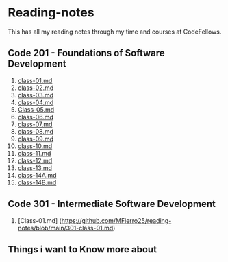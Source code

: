 # Reading-notes
This has all my reading notes through my time and courses at CodeFellows.

## Code 201 - Foundations of Software Development

1. [class-01.md](https://github.com/MFierro25/reading-notes/blob/main/class-01.md)
2. [class-02.md](https://github.com/MFierro25/reading-notes/blob/main/class-02.md)
3. [class-03.md](https://github.com/MFierro25/reading-notes/blob/main/class-03.md)
4. [class-04.md](https://github.com/MFierro25/reading-notes/blob/main/class-04.md)
5. [Class-05.md](https://github.com/MFierro25/reading-notes/blob/main/class-05.md)
6. [class-06.md](https://github.com/MFierro25/reading-notes/blob/main/class-06.md)
7. [class-07.md](https://github.com/MFierro25/reading-notes/blob/main/class-07.md)
8. [class-08.md](https://github.com/MFierro25/reading-notes/blob/main/class-08.md)
9. [class-09.md](https://github.com/MFierro25/reading-notes/blob/main/class09.md)
10. [class-10.md](https://github.com/MFierro25/reading-notes/blob/main/class10.md)
11. [class-11.md](https://github.com/MFierro25/reading-notes/blob/main/class11.md)
12. [class-12.md](https://github.com/MFierro25/reading-notes/blob/main/class12-md)
13. [class-13.md](https://github.com/MFierro25/reading-notes/blob/main/Class13.md)
14. [class-14A.md](https://github.com/MFierro25/reading-notes/blob/main/class14A.md)
15. [class-14B.md](https://github.com/MFierro25/reading-notes/blob/main/Class-14B.md)

## Code 301 - Intermediate Software Development

1. [Class-01.md] (https://github.com/MFierro25/reading-notes/blob/main/301-class-01.md)

## Things i want to Know more about

